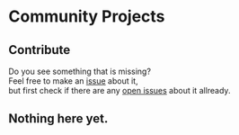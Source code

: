 # Community Projects

## Contribute
Do you see something that is missing?  
Feel free to make an [issue](https://github.com/CicadaSolving/CommunityProjects/issues/new/choose) about it,  
but first check if there are any [open issues](https://github.com/CicadaSolving/CommunityProjects/issues?q=is%3Aissue+is%3Aopen) about it allready.

## Nothing here yet.
